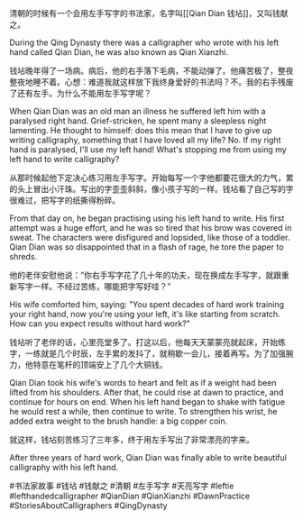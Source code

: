 清朝的时候有一个会用左手写字的书法家，名字叫[[Qian Dian 钱坫]]，又叫钱献之。

During the Qing Dynasty there was a calligrapher who wrote with his left hand called Qian Dian, he was also known as Qian Xianzhi. 

钱坫晚年得了一场病。病后，他的右手落下毛病，不能动弹了。他痛苦极了，整夜整夜地睡不着。心想：难道我就这样放下我终身爱好的书法吗？不。我的右手残废了还有左手。为什么不能用左手写字呢？

When Qian Dian was an old man an illness he suffered left him with a paralysed right hand. Grief-stricken, he spent many a sleepless night lamenting. He thought to himself: does this mean that I have to give up writing calligraphy, something that I have loved all my life? No. If my right hand is paralysed, I'll use my left hand! What's stopping me from using my left hand to write calligraphy?

从那时候起他下定决心练习用左手写字。开始每写一个字他都要花很大的力气，累的头上冒出小汗珠。写出的字歪歪斜斜，像小孩子写的一样。钱坫看了自己写的字很难过，把写字的纸撕得粉碎。

From that day on, he began practising using his left hand to write. His first attempt was a huge effort, and he was so tired that his brow was covered in sweat. The characters were disfigured and lopsided, like those of a toddler. Qian Dian was so disappointed that in a flash of rage, he tore the paper to shreds. 

他的老伴安慰他说：”你右手写字花了几十年的功夫，现在换成左手写字，就跟重新写字一样。不经过苦练，哪能把字写好哇？”

His wife comforted him, saying: "You spent decades of hard work training your right hand, now you're using your left, it's like starting from scratch. How can you expect results without hard work?"

钱坫听了老伴的话，心里亮堂多了。打这以后，他每天天蒙蒙亮就起床，开始练字，一练就是几个时辰，左手累的发抖了，就稍歇一会儿，接着再写。为了加强腕力，他特意在笔杆的顶端安上了几个大铜钱。

Qian Dian took his wife's words to heart and felt as if a weight had been lifted from his shoulders. After that, he could rise at dawn to practice, and continue for hours on end. When his left hand began to shake with fatigue he would rest a while, then continue to write. To strengthen his wrist, he added extra weight to the brush handle: a big copper coin. 

就这样，钱坫刻苦练习了三年多，终于用左手写出了非常漂亮的字来。

After three years of hard work, Qian Dian was finally able to write beautiful calligraphy with his left hand. 

#书法家故事 #钱坫 #钱献之 #清朝 #左手写字 #天亮写字 #leftie #lefthandedcalligrapher #QianDian #QianXianzhi #DawnPractice #StoriesAboutCalligraphers #QingDynasty 